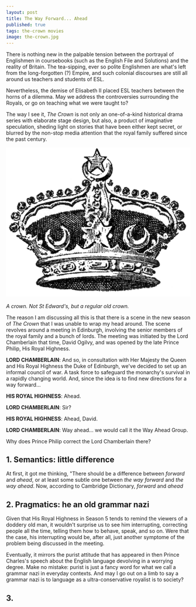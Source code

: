 ```yaml
---
layout: post
title: The Way Forward... Ahead
published: true
tags: the-crown movies
image: the-crown.jpg
---
```

There is nothing new in the palpable tension between the portrayal of Englishmen in coursebooks (such as the English File and Solutions) and the reality of Britain. The tea-sipping, ever so polite Englishmen are what's left from the long-forgotten (?) Empire, and such colonial discourses are still all around us teachers and students of ESL.

Nevertheless, the demise of Elisabeth II placed ESL teachers between the horns of a dilemma. <span class="highlighted-text">May we address the controversies surrounding the Royals, or go on teaching what we were taught to?</span>

The way I see it, <i>The Crown</i> is not only an one-of-a-kind historical drama series with elaborate stage design, but also, a product of imaginative speculation, sheding light on stories that have been either kept secret, or blurred by the non-stop media attention that the royal family suffered since the past century.

<p><img src="/assets/the-crown.jpg"></p>

<p><i>A crown. Not St Edward's, but a regular old crown.</i></p>

The reason I am discussing all this is that there is a scene in the new season of <i>The Crown</i> that I was unable to wrap my head around. The scene revolves around a meeting in Edinburgh, involving the senior members of the royal family and a bunch of lords. The meeting was initiated by the Lord Chamberlain that time, David Ogilvy, and was opened by the late Prince Philip, His Royal Highness.

**LORD CHAMBERLAIN**: And so, in consultation with Her Majesty the Queen and His Royal Highness the Duke of Edinburgh, we've decided to set up an informal council of war. A task force to safeguard the monarchy's survival in a rapidly changing world. And, since the idea is to find new directions for a way forward...

**HIS ROYAL HIGHNESS**: Ahead.

**LORD CHAMBERLAIN**: Sir?

**HIS ROYAL HIGHNESS**: Ahead, David.

**LORD CHAMBERLAIN**: Way ahead... we would call it the Way Ahead Group.

<span class="highlighted-text">Why does Prince Philip correct the Lord Chamberlain there?</span>

## 1. Semantics: little difference
At first, it got me thinking, "There should be a difference between <i>forward</i> and <i>ahead</i>, or at least some subtle one between <i>the way forward</i> and <i>the way ahead</i>. Now, according to Cambridge  Dictionary, <i>forward</i> and <i>ahead</i>

## 2. Pragmatics: he an old grammar nazi
Given that His Royal Highness in Season 5 tends to remind the viewers of a doddery old man, it wouldn't surprise us to see him interrupting, correcting people all the time, telling them how to behave, speak, and so on. Were that the case, his interrupting would be, after all, just another symptome of the problem being discussed in the meeting.

Eventually, it mirrors the purist attitude that has appeared in then Prince Charles's speech about the English language devolving in a worrying degree. Make no mistake: purist is just a fancy word for what we call a grammar nazi in everyday contexts. And may I go out on a limb to say <span class="highlighted-text">a grammar nazi is to language as a ultra-conservative royalist is to society?</span>

## 3. 